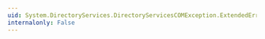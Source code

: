 ```yaml
---
uid: System.DirectoryServices.DirectoryServicesCOMException.ExtendedErrorMessage
internalonly: False
---
```

